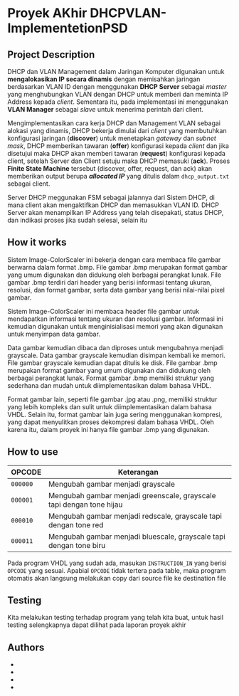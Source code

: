# Proyek AKhir DHCPVLAN-ImplementetionPSD

## Project Description
DHCP dan VLAN Management dalam Jaringan Komputer digunakan untuk **mengalokasikan IP secara dinamis** dengan memisahkan jaringan berdasarkan VLAN ID dengan menggunakan **DHCP Server** sebagai _master_ yang menghubungkan VLAN dengan DHCP untuk memberi dan meminta IP Address kepada _client_. Sementara itu, pada implementasi ini menggunakan **VLAN Manager** sebagai _slave_ untuk menerima perintah dari client.

Mengimplementasikan cara kerja DHCP dan Management VLAN sebagai alokasi yang dinamis, DHCP bekerja dimulai dari *client* yang membutuhkan konfigurasi jaringan (**discover**) untuk menetapkan _gateway_ dan _subnet mask_, DHCP memberikan tawaran (**offer**) konfigurasi kepada _client_ dan jika disetujui maka DHCP akan memberi tawaran (**request**) konfigurasi kepada client, setelah Server dan Client setuju maka DHCP memasuki (**ack**). Proses **Finite State Machine** tersebut (discover, offer, request, dan ack) akan memberikan output berupa _**allocated IP**_ yang ditulis dalam `dhcp_output.txt` sebagai client.

Server DHCP meggunakan FSM sebagai jalannya dari Sistem DHCP, di mana client akan mengaktifkan DHCP dan memasukkan VLAN ID. DHCP Server akan menampilkan IP Address yang telah disepakati, status DHCP, dan indikasi proses jika sudah selesai, selain itu
## How it works
Sistem Image-ColorScaler ini bekerja dengan cara membaca file gambar berwarna dalam format .bmp. File gambar .bmp merupakan format gambar yang umum digunakan dan didukung oleh berbagai perangkat lunak. File gambar .bmp terdiri dari header yang berisi informasi tentang ukuran, resolusi, dan format gambar, serta data gambar yang berisi nilai-nilai pixel gambar.

Sistem Image-ColorScaler ini membaca header file gambar untuk mendapatkan informasi tentang ukuran dan resolusi gambar. Informasi ini kemudian digunakan untuk menginisialisasi memori yang akan digunakan untuk menyimpan data gambar.

Data gambar kemudian dibaca dan diproses untuk mengubahnya menjadi grayscale. Data gambar grayscale kemudian disimpan kembali ke memori. File gambar grayscale kemudian dapat ditulis ke disk. File gambar .bmp merupakan format gambar yang umum digunakan dan didukung oleh berbagai perangkat lunak. Format gambar .bmp memiliki struktur yang sederhana dan mudah untuk diimplementasikan dalam bahasa VHDL.

Format gambar lain, seperti file gambar .jpg atau .png, memiliki struktur yang lebih kompleks dan sulit untuk diimplementasikan dalam bahasa VHDL. Selain itu, format gambar lain juga sering menggunakan kompresi, yang dapat menyulitkan proses dekompresi dalam bahasa VHDL. Oleh karena itu, dalam proyek ini hanya file gambar .bmp yang digunakan.

## How to use
| OPCODE | Keterangan |
| --- | --- |
| `000000` | Mengubah gambar menjadi grayscale |
| `000001` | Mengubah gambar menjadi greenscale, grayscale tapi dengan tone hijau |
| `000010` | Mengubah gambar menjadi redscale, grayscale tapi dengan tone red |
| `000011` | Mengubah gambar menjadi bluescale, grayscale tapi dengan tone biru |

Pada program VHDL yang sudah ada, masukan `INSTRUCTION_IN` yang berisi `OPCODE` yang sesuai. Apabial `OPCODE` tidak tertera pada table, maka program otomatis akan langsung melakukan copy dari source file ke destination file

## Testing
Kita melakukan testing terhadap program yang telah kita buat, untuk hasil testing selengkapnya dapat dilihat pada laporan proyek akhir
## Authors

- []()
- []()
- []()
- []()
